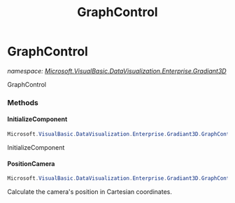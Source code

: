﻿---
title: GraphControl
---

# GraphControl
_namespace: [Microsoft.VisualBasic.DataVisualization.Enterprise.Gradiant3D](N-Microsoft.VisualBasic.DataVisualization.Enterprise.Gradiant3D.html)_

GraphControl

### Methods

#### InitializeComponent
```csharp
Microsoft.VisualBasic.DataVisualization.Enterprise.Gradiant3D.GraphControl.InitializeComponent
```
InitializeComponent

#### PositionCamera
```csharp
Microsoft.VisualBasic.DataVisualization.Enterprise.Gradiant3D.GraphControl.PositionCamera
```
Calculate the camera's position in Cartesian coordinates.




